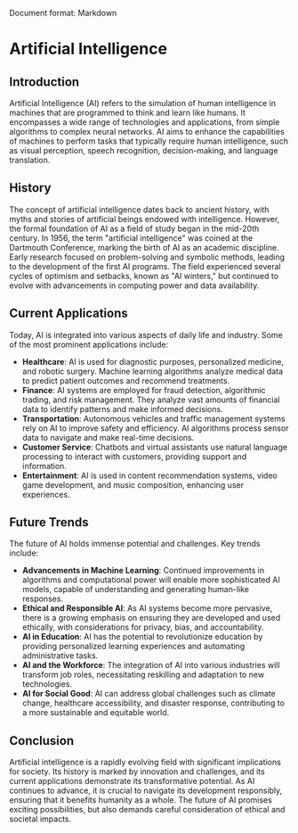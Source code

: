 Document format: Markdown

# Artificial Intelligence

## Introduction
Artificial Intelligence (AI) refers to the simulation of human intelligence in machines that are programmed to think and learn like humans. It encompasses a wide range of technologies and applications, from simple algorithms to complex neural networks. AI aims to enhance the capabilities of machines to perform tasks that typically require human intelligence, such as visual perception, speech recognition, decision-making, and language translation.

## History
The concept of artificial intelligence dates back to ancient history, with myths and stories of artificial beings endowed with intelligence. However, the formal foundation of AI as a field of study began in the mid-20th century. In 1956, the term "artificial intelligence" was coined at the Dartmouth Conference, marking the birth of AI as an academic discipline. Early research focused on problem-solving and symbolic methods, leading to the development of the first AI programs. The field experienced several cycles of optimism and setbacks, known as "AI winters," but continued to evolve with advancements in computing power and data availability.

## Current Applications
Today, AI is integrated into various aspects of daily life and industry. Some of the most prominent applications include:

- **Healthcare**: AI is used for diagnostic purposes, personalized medicine, and robotic surgery. Machine learning algorithms analyze medical data to predict patient outcomes and recommend treatments.
- **Finance**: AI systems are employed for fraud detection, algorithmic trading, and risk management. They analyze vast amounts of financial data to identify patterns and make informed decisions.
- **Transportation**: Autonomous vehicles and traffic management systems rely on AI to improve safety and efficiency. AI algorithms process sensor data to navigate and make real-time decisions.
- **Customer Service**: Chatbots and virtual assistants use natural language processing to interact with customers, providing support and information.
- **Entertainment**: AI is used in content recommendation systems, video game development, and music composition, enhancing user experiences.

## Future Trends
The future of AI holds immense potential and challenges. Key trends include:

- **Advancements in Machine Learning**: Continued improvements in algorithms and computational power will enable more sophisticated AI models, capable of understanding and generating human-like responses.
- **Ethical and Responsible AI**: As AI systems become more pervasive, there is a growing emphasis on ensuring they are developed and used ethically, with considerations for privacy, bias, and accountability.
- **AI in Education**: AI has the potential to revolutionize education by providing personalized learning experiences and automating administrative tasks.
- **AI and the Workforce**: The integration of AI into various industries will transform job roles, necessitating reskilling and adaptation to new technologies.
- **AI for Social Good**: AI can address global challenges such as climate change, healthcare accessibility, and disaster response, contributing to a more sustainable and equitable world.

## Conclusion
Artificial intelligence is a rapidly evolving field with significant implications for society. Its history is marked by innovation and challenges, and its current applications demonstrate its transformative potential. As AI continues to advance, it is crucial to navigate its development responsibly, ensuring that it benefits humanity as a whole. The future of AI promises exciting possibilities, but also demands careful consideration of ethical and societal impacts.